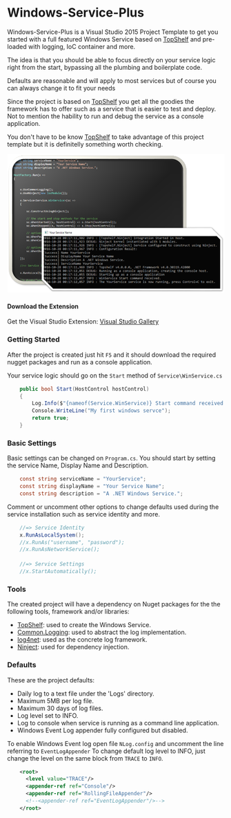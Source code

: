 

Windows-Service-Plus
======================

Windows-Service-Plus is a Visual Studio 2015 Project Template to get you started with a full featured Windows Service based on [TopShelf]( http://topshelf-project.com/) and pre-loaded with logging, IoC container and more. 

The idea is that you should be able to focus directly on your service logic right from the start, bypassing all the plumbing and boilerplate code.

Defaults are reasonable and will apply to most services but of course you can always change it to fit your needs

Since the project is based on [TopShelf]( http://topshelf-project.com/) you get all the goodies the framework has to offer such as a service that is easier to test and deploy. Not to mention the hability to run and debug the service as a console application. 

You don't have to be know [TopShelf]( http://topshelf-project.com/) to take advantage of this project template but it is definitelly something worth checking.

![Program Cs](images/intro.png)

#### Download the Extension

Get the Visual Studio Extension:
[Visual Studio Gallery](https://visualstudiogallery.msdn.microsoft.com/68418c38-2178-466f-b161-3a6bf789451c)

### Getting Started

After the project is created just hit `F5` and it should download the required nugget packages and run as a console application.

Your service logic should go on the `Start` method of `Service\WinService.cs`

```csharp
    public bool Start(HostControl hostControl)
    {                        
        Log.Info($"{nameof(Service.WinService)} Start command received.");
        Console.WriteLine("My first windows servce");            
        return true;
    }
```

### Basic Settings

Basic settings can be changed on `Program.cs`.
You should start by setting the service Name, Display Name and Description.

```csharp
    const string serviceName = "YourService";
    const string displayName = "Your Service Name";
    const string description = "A .NET Windows Service.";
```

Comment or uncomment other options to change defaults used during the service installation such as service identity and more.

```csharp
    //=> Service Identity 
    x.RunAsLocalSystem();
    //x.RunAs("username", "password"); 
    //x.RunAsNetworkService();

    //=> Service Settings 
    //x.StartAutomatically(); 
```
    

### Tools

The created project will have a dependency on Nuget packages for the the following tools, framework and/or libraries:

* [TopShelf]( http://topshelf-project.com/): used to create the Windows Service.
* [Common.Logging]( https://github.com/net-commons/common-logging): used to abstract the log implementation.
* [log4net]( http://logging.apache.org/log4net/): used as the concrete log framework.
* [Ninject]( http://www.ninject.org/): used for dependency injection.

### Defaults

These are the project defaults:

* Daily log to a text file under the 'Logs' directory.
* Maximum 5MB per log file.
* Maximum 30 days of log files.
* Log level set to INFO.
* Log to console when service is running as a command line application.
* Windows Event Log appender fully configured but disabled.

To enable Windows Event log open file `NLog.config` and uncomment the line referring to `EventLogAppender`
To change default log level to INFO, just change the level on the same block from `TRACE` to `INFO`.

```xml
    <root>
      <level value="TRACE"/>
      <appender-ref ref="Console"/>
      <appender-ref ref="RollingFileAppender"/>
      <!--<appender-ref ref="EventLogAppender"/>-->
    </root>
```

